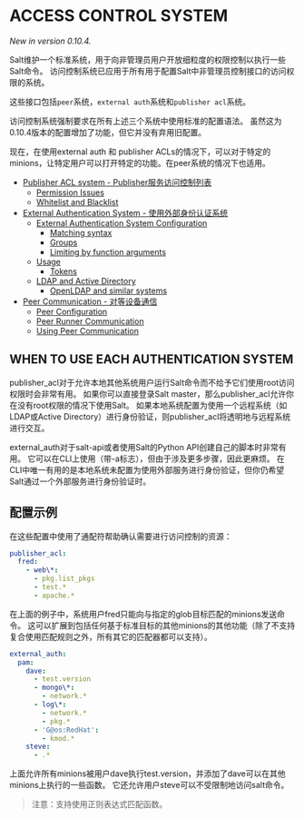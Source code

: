 # ACCESS CONTROL SYSTEM
*New in version 0.10.4.*

Salt维护一个标准系统，用于向非管理员用户开放细粒度的权限控制以执行一些Salt命令。 访问控制系统已应用于所有用于配置Salt中非管理员控制接口的访问权限的系统。

这些接口包括`peer`系统，`external auth`系统和`publisher acl`系统。

访问控制系统强制要求在所有上述三个系统中使用标准的配置语法。 虽然这为0.10.4版本的配置增加了功能，但它并没有弃用旧配置。

现在，在使用external auth 和 publisher ACLs的情况下，可以对于特定的minions，让特定用户可以打开特定的功能。在peer系统的情况下也适用。

+ [Publisher ACL system - Publisher服务访问控制列表](https://github.com/watermelonbig/SaltStack-Chinese-ManualBook/blob/master/chapter04/04-6-1.Publish-acl-external-auth-peer-communication.md)
    - [Permission Issues](https://github.com/watermelonbig/SaltStack-Chinese-ManualBook/blob/master/chapter04/04-6-1.Publish-acl-external-auth-peer-communication.md#permission-issues)
    - [Whitelist and Blacklist](https://github.com/watermelonbig/SaltStack-Chinese-ManualBook/blob/master/chapter04/04-6-1.Publish-acl-external-auth-peer-communication.md#whitelist-and-blacklist)
+ [External Authentication System - 使用外部身份认证系统](https://github.com/watermelonbig/SaltStack-Chinese-ManualBook/blob/master/chapter04/04-6-1.Publish-acl-external-auth-peer-communication.md#EXTERNAL-AUTHENTICATION-SYSTEM)
    - [External Authentication System Configuration](https://github.com/watermelonbig/SaltStack-Chinese-ManualBook/blob/master/chapter04/04-6-1.Publish-acl-external-auth-peer-communication.md#external-authentication-system-configuration)
      - [Matching syntax](https://github.com/watermelonbig/SaltStack-Chinese-ManualBook/blob/master/chapter04/04-6-1.Publish-acl-external-auth-peer-communication.md#matching-syntax)
      - [Groups](https://github.com/watermelonbig/SaltStack-Chinese-ManualBook/blob/master/chapter04/04-6-1.Publish-acl-external-auth-peer-communication.md#groups)
      - [Limiting by function arguments](https://github.com/watermelonbig/SaltStack-Chinese-ManualBook/blob/master/chapter04/04-6-1.Publish-acl-external-auth-peer-communication.md#limiting-by-function-arguments)
    - [Usage](https://github.com/watermelonbig/SaltStack-Chinese-ManualBook/blob/master/chapter04/04-6-1.Publish-acl-external-auth-peer-communication.md##usage)
      - [Tokens](https://docs.saltstack.com/en/latest/topics/eauth/index.html#tokens)
    - [LDAP and Active Directory](https://github.com/watermelonbig/SaltStack-Chinese-ManualBook/blob/master/chapter04/04-6-1.Publish-acl-external-auth-peer-communication.md#ldap-and-active-directory)
      - [OpenLDAP and similar systems](https://github.com/watermelonbig/SaltStack-Chinese-ManualBook/blob/master/chapter04/04-6-1.Publish-acl-external-auth-peer-communication.md#openldap-and-similar-systems)
+ [Peer Communication - 对等设备通信](https://github.com/watermelonbig/SaltStack-Chinese-ManualBook/blob/master/chapter04/04-6-1.Publish-acl-external-auth-peer-communication.md#PEER-COMMUNICATION)
    - [Peer Configuration](https://github.com/watermelonbig/SaltStack-Chinese-ManualBook/blob/master/chapter04/04-6-1.Publish-acl-external-auth-peer-communication.md#peer-configuration)
    - [Peer Runner Communication](https://github.com/watermelonbig/SaltStack-Chinese-ManualBook/blob/master/chapter04/04-6-1.Publish-acl-external-auth-peer-communication.md#peer-runner-communication)
    - [Using Peer Communication](https://github.com/watermelonbig/SaltStack-Chinese-ManualBook/blob/master/chapter04/04-6-1.Publish-acl-external-auth-peer-communication.md#using-peer-communication)

## WHEN TO USE EACH AUTHENTICATION SYSTEM
publisher_acl对于允许本地其他系统用户运行Salt命令而不给予它们使用root访问权限时会非常有用。 如果你可以直接登录Salt master，那么publisher_acl允许你在没有root权限的情况下使用Salt。 如果本地系统配置为使用一个远程系统（如LDAP或Active Directory）进行身份验证，则publisher_acl将透明地与远程系统进行交互。

external_auth对于salt-api或者使用Salt的Python API创建自己的脚本时非常有用。 它可以在CLI上使用（带-a标志），但由于涉及更多步骤，因此更麻烦。 在CLI中唯一有用的是本地系统未配置为使用外部服务进行身份验证，但你仍希望Salt通过一个外部服务进行身份验证时。

## 配置示例
在这些配置中使用了通配符帮助确认需要进行访问控制的资源：
```yaml
publisher_acl:
  fred:
    - web\*:
      - pkg.list_pkgs
      - test.*
      - apache.*
```
在上面的例子中，系统用户fred只能向与指定的glob目标匹配的minions发送命令。 这可以扩展到包括任何基于标准目标的其他minions的其他功能（除了不支持复合使用匹配规则之外，所有其它的匹配器都可以支持）。
```yaml
external_auth:
  pam:
    dave:
      - test.version
      - mongo\*:
        - network.*
      - log\*:
        - network.*
        - pkg.*
      - 'G@os:RedHat':
        - kmod.*
    steve:
      - .*
```
上面允许所有minions被用户dave执行test.version，并添加了dave可以在其他minions上执行的一些函数。 它还允许用户steve可以不受限制地访问salt命令。

> 注意：支持使用正则表达式匹配函数。
